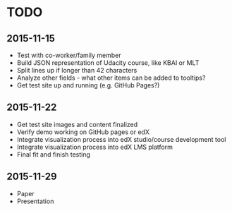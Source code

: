 # TODO

## 2015-11-15
* Test with co-worker/family member
* Build JSON representation of Udacity course, like KBAI or MLT
* Split lines up if longer than 42 characters
* Analyze other fields - what other items can be added to tooltips?
* Get test site up and running (e.g. GitHub Pages?)

## 2015-11-22
* Get test site images and content finalized
* Verify demo working on GitHub pages or edX
* Integrate visualization process into edX studio/course development tool
* Integrate visualization process into edX LMS platform
* Final fit and finish testing

## 2015-11-29
* Paper
* Presentation

